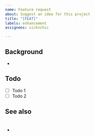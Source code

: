```yaml
---
name: Feature request
about: Suggest an idea for this project
title: "[FEAT]"
labels: enhancement
assignees: sicknchic

---
```


## Background
- 

## Todo
- [ ] Todo 1
- [ ] Todo 2

## See also
- #
